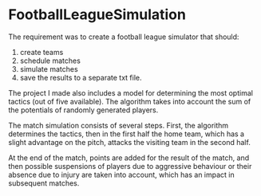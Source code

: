 # FootballLeagueSimulation

The requirement was to create a football league simulator that should:
1) create teams 
2) schedule matches
3) simulate matches 
4) save the results to a separate txt file. 

The project I made also includes a model for determining the most optimal tactics (out of five available). The algorithm takes into account the sum of the potentials of randomly generated players. 

The match simulation consists of several steps. First, the algorithm determines the tactics, then in the first half the home team, which has a slight advantage on the pitch, attacks the visiting team in the second half. 

At the end of the match, points are added for the result of the match, and then possible suspensions of players due to aggressive behaviour or their absence due to injury are taken into account, which has an impact in subsequent matches. 
